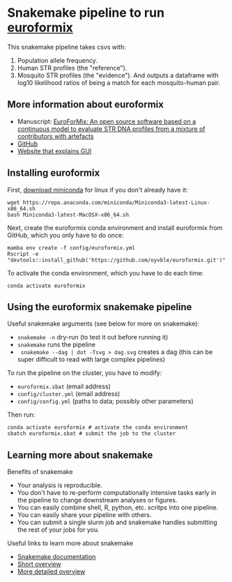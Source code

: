 # Snakemake pipeline to run [euroformix](https://github.com/oyvble/euroformix)

This snakemake pipeline takes csvs with:
1. Population allele frequency.
1. Human STR profiles (the "reference").
1. Mosquito STR profiles (the "evidence").
And outputs a dataframe with log10 likelihood ratios of being a match for each mosquito-human pair.  

## More information about euroformix
- Manuscript: [EuroForMix: An open source software based on a continuous model to evaluate STR DNA profiles from a mixture of contributors with artefacts](https://pubmed.ncbi.nlm.nih.gov/26720812/)
- [GitHub](https://github.com/oyvble/euroformix)
- [Website that explains GUI](http://www.euroformix.com/)

## Installing euroformix

First, [download miniconda](https://docs.conda.io/en/latest/miniconda.html) for linux if you don't already have it:
```
wget https://repo.anaconda.com/miniconda/Miniconda3-latest-Linux-x86_64.sh
bash Miniconda3-latest-MacOSX-x86_64.sh
```

Next, create the euroformix conda environment and install euroformix from GitHub, which you only have to do once:
```
mamba env create -f config/euroformix.yml
Rscript -e "devtools::install_github('https://github.com/oyvble/euroformix.git')"
```

To activate the conda environment, which you have to do each time:
```
conda activate euroformix 
```

## Using the euroformix snakemake pipeline

Useful snakemake arguments (see below for more on snakemake):
- `snakemake -n` dry-run (to test it out before running it)
- `snakemake` runs the pipeline
- ` snakemake --dag | dot -Tsvg > dag.svg` creates a dag (this can be super difficult to read with large complex pipelines)

To run the pipeline on the cluster, you have to modify:
- `euroformix.sbat` (email address)
- `config/cluster.yml` (email address)
- `config/config.yml` (paths to data; possibly other parameters)

Then run:
```
conda activate euroformix # activate the conda environment
sbatch euroformix.sbat # submit the job to the cluster
```

## Learning more about snakemake

Benefits of snakemake
- Your analysis is reproducible.
- You don't have to re-perform computationally intensive tasks early in the pipeline to change downstream analyses or figures.
- You can easily combine shell, R, python, etc. scritps into one pipeline.
- You can easily share your pipeline with others.
- You can submit a single slurm job and snakemake handles submitting the rest of your jobs for you.

Useful links to learn more about snakemake
- [Snakemake documentation](https://snakemake.readthedocs.io/en/stable/)
- [Short overview](https://slides.com/johanneskoester/snakemake-short#/)
- [More detailed overview](https://slides.com/johanneskoester/snakemake-tutorial#/)
